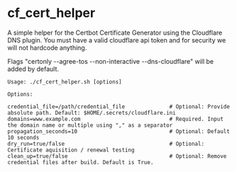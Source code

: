 # cf_cert_helper

A simple helper for the Certbot Certificate Generator using the Cloudflare DNS plugin.
You must have a valid cloudflare api token and for security we will not hardcode anything.

Flags "certonly --agree-tos --non-interactive --dns-cloudflare" will be added by default.

```
Usage: ./cf_cert_helper.sh [options]

Options:

credential_file=/path/credential_file              # Optional: Provide absolute path. Default: $HOME/.secrets/cloudflare.ini
domains=www.example.com                            # Required. Input the domain name or multiple using "," as a separator
propagation_seconds=10                             # Optional: Default 10 seconds
dry_run=true/false                                 # Optional: Certificate aquisition / renewal testing
clean_up=true/false                                # Optional: Remove credential files after build. Default is True.

```